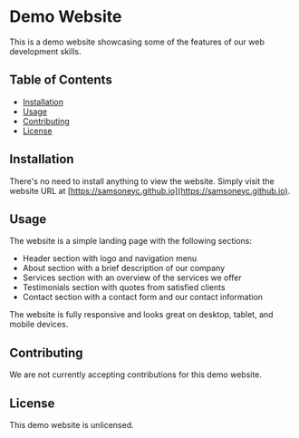 # Demo Website

This is a demo website showcasing some of the features of our web development skills.

## Table of Contents

- [Installation](#installation)
- [Usage](#usage)
- [Contributing](#contributing)
- [License](#license)

## Installation

There's no need to install anything to view the website. Simply visit the website URL at [https://samsoneyc.github.io](https://samsoneyc.github.io).

## Usage

The website is a simple landing page with the following sections:

- Header section with logo and navigation menu
- About section with a brief description of our company
- Services section with an overview of the services we offer
- Testimonials section with quotes from satisfied clients
- Contact section with a contact form and our contact information

The website is fully responsive and looks great on desktop, tablet, and mobile devices.

## Contributing

We are not currently accepting contributions for this demo website.

## License

This demo website is unlicensed.
